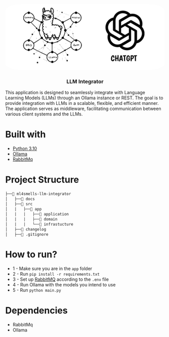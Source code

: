 <div align="center" >
    <img src="docs/img/background.png" width="600px" style="border-radius:10%;"/>
    </br>
    <h3>LLM Integrator</h3>
</div>

This application is designed to seamlessly integrate with Language Learning Models (LLMs) through an Ollama instance or REST. The goal is to provide integration with LLMs in a scalable, flexible, and efficient manner. The application serves as middleware, facilitating communication between various client systems and the LLMs.

# Built with
* [Python 3.10](https://www.python.org/downloads/release/python-3100/)
* [Ollama](https://ollama.com/)
* [RabbitMq](https://www.rabbitmq.com/)


# Project Structure

```
├──📁 ml4smells-llm-integrator
│   ├──📁 docs
│   ├──📁 src
│   |   ├──📁 app
│   |   |   ├──📁 application
│   |   |   ├──📁 domain
│   |   |   └──📁 infrastucture
│   ├──📄 changelog
│   ├──📄 .gitignore

```

# How to run?

* 1 - Make sure you are in the `app` folder
* 2 - Run `pip install -r requirements.txt`
* 3 - Set up [RabbitMQ](https://www.rabbitmq.com/docs/download) according to the `.env` file
* 4 - Run Ollama with the models you intend to use
* 5 - Run `python main.py`


# Dependencies 

* RabbitMq
* Ollama
